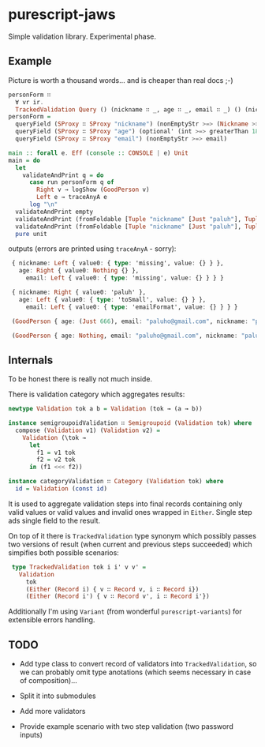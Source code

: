 # purescript-jaws

Simple validation library. Experimental phase.

## Example

Picture is worth a thousand words... and is cheaper than real docs ;-)


   ```purescript
   personForm ∷
     ∀ vr ir.
     TrackedValidation Query () (nickname ∷ _, age ∷ _, email ∷ _) () (nickname ∷ _, age ∷ _, email ∷ _)
   personForm =
     queryField (SProxy ∷ SProxy "nickname") (nonEmptyStr >=> (Nickname >>> pure)) >>>
     queryField (SProxy ∷ SProxy "age") (optional' (int >=> greaterThan 18)) >>>
     queryField (SProxy ∷ SProxy "email") (nonEmptyStr >=> email)

   main :: forall e. Eff (console :: CONSOLE | e) Unit
   main = do
     let
       validateAndPrint q = do
         case run personForm q of
           Right v → logShow (GoodPerson v)
           Left e → traceAnyA e
         log "\n"
     validateAndPrint empty
     validateAndPrint (fromFoldable [Tuple "nickname" [Just "paluh"], Tuple "age" [Just "666"], Tuple "email" [Just "paluho@gmail.com"]])
     validateAndPrint (fromFoldable [Tuple "nickname" [Just "paluh"], Tuple "age" [], Tuple "email" [Just "paluho@gmail.com"]])
     pure unit

   ```

outputs (errors are printed using `traceAnyA` - sorry):

   ```purescript
    { nickname: Left { value0: { type: 'missing', value: {} } },
      age: Right { value0: Nothing {} },
        email: Left { value0: { type: 'missing', value: {} } } }

    { nickname: Right { value0: 'paluh' },
      age: Left { value0: { type: 'toSmall', value: {} } },
        email: Left { value0: { type: 'emailFormat', value: {} } } }

    (GoodPerson { age: (Just 666), email: "paluho@gmail.com", nickname: "paluh" })

    (GoodPerson { age: Nothing, email: "paluho@gmail.com", nickname: "paluh" })
   ```

## Internals

To be honest there is really not much inside.

There is validation category which aggregates results:

  ```purescript
  newtype Validation tok a b = Validation (tok → (a → b))

  instance semigroupoidValidation ∷ Semigroupoid (Validation tok) where
    compose (Validation v1) (Validation v2) =
      Validation (\tok →
        let
          f1 = v1 tok
          f2 = v2 tok
        in (f1 <<< f2))

  instance categoryValidation ∷ Category (Validation tok) where
    id = Validation (const id)
  ```

It is used to aggregate validation steps into final records containing only valid values or valid values and invalid ones wrapped in `Either`. Single step ads single field to the result.

On top of it there is `TrackedValidation` type synonym which possibly passes two versions of result (when current and previous steps succeeded) which simpifies both possible scenarios:

   ```purescript
    type TrackedValidation tok i i' v v' =
      Validation
        tok
        (Either (Record i) { v ∷ Record v, i ∷ Record i})
        (Either (Record i') { v ∷ Record v', i ∷ Record i'})
   ```

Additionally I'm using `Variant` (from wonderful `purescript-variants`) for extensible errors handling.

## TODO

  * Add type class to convert record of validators into `TrackedValidation`, so we can probably omit type anotations (which seems necessary in case of composition)...

  * Split it into submodules

  * Add more validators

  * Provide example scenario with two step validation (two password inputs)

